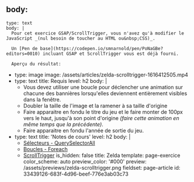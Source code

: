 body:
  -
    type: text
    body: |
      Pour cet exercice GSAP/ScrollTrigger, vous n'avez qu'à modifier le JavaScript _(nul besoin de toucher au HTML ou&nbsp;CSS)_.
      
      Un [Pen de base](https://codepen.io/smnarnold/pen/PoNaGBe?editors=0010) incluant GSAP et ScrollTrigger vous est déjà fourni.
      
      Aperçu du résultat:
  -
    type: image
    image: /assets/articles/zelda-scrolltrigger-1616412505.mp4
  -
    type: text
    title: Requis
    level: h2
    body: |
      - Vous devez utiliser une boucle pour déclencher une animation sur chacune des bannières lorsqu'elles deviennent entièrement visibles dans la&nbsp;fenêtre.
      - Doubler la taille de l'image et la ramener à sa taille&nbsp;d'origine
      - Faire apparaitre en fondu le titre du jeu et le faire monter de 100px vers le haut, jusqu'à son point d'origine _(faire cette animation en même temps que la&nbsp;précédente)_.
      - Faire apparaitre en fondu l'année de sortie du&nbsp;jeu.
  -
    type: text
    title: 'Notes de cours'
    level: h2
    body: |
      - [Sélecteurs - QuerySelectorAll](https://smnarnold.com/cours/javascript/selecteurs#queryselectorall) 
      - [Boucles - Foreach](https://smnarnold.com/cours/javascript/boucles#foreach)
      - [ScrollTrigger](https://smnarnold.com/cours/gsap/scrolltrigger)
is_hidden: false
title: Zelda
template: page-exercice
color_scheme: auto
preview_color: '#000'
preview: /assets/previews/zelda-scrolltrigger.png
fieldset: page-article
id: 33439126-683f-4d96-beef-776e3ab03c73
